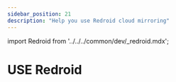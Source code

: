 ```yaml
---
sidebar_position: 21
description: "Help you use Redroid cloud mirroring"
---
```


import Redroid from '../../../common/dev/\_redroid.mdx';

# USE Redroid

<Redroid />
